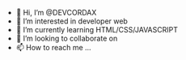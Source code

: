 - 👋 Hi, I’m @DEVCORDAX
- 👀 I’m interested in developer web  
- 🌱 I’m currently learning HTML/CSS/JAVASCRIPT
- 💞️ I’m looking to collaborate on
- 📫 How to reach me ...

<!---
DEVCORDAX/DEVCORDAX is a ✨ special ✨ repository because its `README.md` (this file) appears on your GitHub profile.
You can click the Preview link to take a look at your changes.
--->
